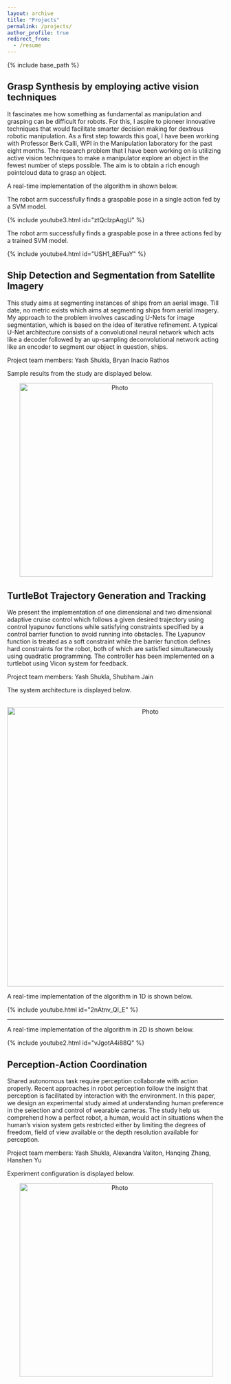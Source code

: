 ```yaml
---
layout: archive
title: "Projects"
permalink: /projects/
author_profile: true
redirect_from:
  - /resume
---
```


{% include base_path %}

Grasp Synthesis by employing active vision techniques
------
It fascinates me how something as fundamental as manipulation and grasping can be difficult for robots. For this, I aspire to pioneer innovative techniques that would facilitate smarter decision making for dextrous robotic manipulation. As a first step towards this goal, I have been working with Professor Berk Calli, WPI in the Manipulation laboratory for the past eight months. The research problem that I have been working on is utilizing active vision techniques to make a manipulator explore an object in the fewest number of steps possible. The aim is to obtain a rich enough pointcloud data to grasp an object.

A real-time implementation of the algorithm in shown below.

The robot arm successfully finds a graspable pose in a single action fed by a SVM model.

{% include youtube3.html id="ztQclzpAqgU" %}

The robot arm successfully finds a graspable pose in a three actions fed by a trained SVM model.

{% include youtube4.html id="USH1_8EFuaY" %}

Ship Detection and Segmentation from Satellite Imagery
------
This study aims at segmenting instances of ships from an aerial image. Till date, no metric exists which aims at segmenting ships from aerial imagery. My approach to the problem involves cascading U-Nets for image segmentation, which is based on the idea of iterative refinement. A typical U-Net architecture consists of a convolutional neural network which acts like a decoder followed by an up-sampling deconvolutional network acting like an encoder to segment our object in question, ships.

Project team members: Yash Shukla, Bryan Inacio Rathos

Sample results from the study are displayed below.

<p align="center">
  <img src="https://shukla-yash.github.io/images/DL_project.png?raw=true" alt="Photo" style="width: 450px;"/> 
</p>

TurtleBot Trajectory Generation and Tracking
------
We present the implementation of one dimensional and two dimensional adaptive cruise control which follows a given desired trajectory using control lyapunov functions while satisfying constraints specified by a control barrier function to avoid running into obstacles. The Lyapunov function is treated as a soft constraint while the barrier function defines hard constraints for the robot, both of which are satisfied simultaneously using quadratic programming. The controller has been implemented on a turtlebot using Vicon system for feedback.

Project team members: Yash Shukla, Shubham Jain

The system architecture is displayed below.

<p align="center">
  <img src="https://shukla-yash.github.io/images/Controls_project.png?raw=true" alt="Photo" style="width: 650px;"/> 
</p>

A real-time implementation of the algorithm in 1D is shown below.

{% include youtube.html id="2nAtnv_QI_E" %}
___
A real-time implementation of the algorithm in 2D is shown below.

{% include youtube2.html id="vJgotA4i88Q" %}

Perception-Action Coordination
------
Shared autonomous task require perception collaborate with action properly. Recent approaches in robot
perception follow the insight that perception is facilitated by
interaction with the environment. In this paper, we design an
experimental study aimed at understanding human preference
in the selection and control of wearable cameras. The study
help us comprehend how a perfect robot, a human, would act
in situations when the human’s vision system gets restricted
either by limiting the degrees of freedom, field of view available
or the depth resolution available for perception.

Project team members: Yash Shukla, Alexandra Valiton, Hanqing Zhang, Hanshen Yu

Experiment configuration is displayed below.

<p align="center">
  <img src="https://shukla-yash.github.io/images/Experiment_synergy.png?raw=true" alt="Photo" style="width: 450px;"/> 
</p>


